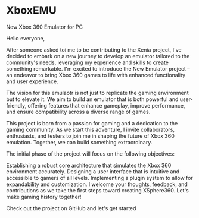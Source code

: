 # XboxEMU 
New Xbox 360 Emulator for PC

Hello everyone,

After someone asked toi me to be contributing to the Xenia project, I've decided to embark on a new journey to develop an emulator tailored to the community's needs, leveraging my experience and skills to create something remarkable. I'm excited to introduce the New Emulator project – an endeavor to bring Xbox 360 games to life with enhanced functionality and user experience.

The vision for this emulaotr is not just to replicate the gaming environment but to elevate it. We aim to build an emulator that is both powerful and user-friendly, offering features that enhance gameplay, improve performance, and ensure compatibility across a diverse range of games.

This project is born from a passion for gaming and a dedication to the gaming community. As we start this adventure, I invite collaborators, enthusiasts, and testers to join me in shaping the future of Xbox 360 emulation. Together, we can build something extraordinary.

The initial phase of the project will focus on the following objectives:

Establishing a robust core architecture that simulates the Xbox 360 environment accurately.
Designing a user interface that is intuitive and accessible to gamers of all levels.
Implementing a plugin system to allow for expandability and customization.
I welcome your thoughts, feedback, and contributions as we take the first steps toward creating XSphere360. Let's make gaming history together!

Check out the project on GitHub and let's get started
